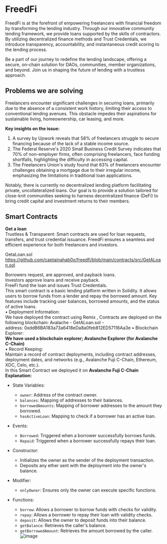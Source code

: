 # FreedFi
FreedFi is at the forefront of empowering freelancers with financial freedom by transforming the lending industry. Through our innovative community lending framework, we provide loans supported by the skills of contractors. By utilizing decentralized finance methods and Trust Credentials, we introduce transparency, accountability, and instantaneous credit scoring to the lending process.<br>

Be a part of our journey to redefine the lending landscape, offering a secure, on-chain solution for DAOs, communities, member organizations, and beyond. Join us in shaping the future of lending with a trustless approach.<br>
## Problems we are solving 
Freelancers encounter significant challenges in securing loans, primarily due to the absence of a consistent work history, limiting their access to conventional lending avenues. This obstacle impedes their aspirations for sustainable living, homeownership, car leasing, and more.<br>

**Key insights on the issue:**<br>

1. A survey by Upwork reveals that 58% of freelancers struggle to secure financing because of the lack of a stable income source.<br>
2. The Federal Reserve's 2020 Small Business Credit Survey indicates that 70% of non-employer firms, often comprising freelancers, face funding shortfalls, highlighting the difficulty in accessing capital.<br>
3. The Freelancers Union's study found that 63% of freelancers encounter challenges obtaining a mortgage due to their irregular income, emphasizing the limitations in traditional loan applications.<br>

Notably, there is currently no decentralized lending platform facilitating private, uncollateralized loans. Our goal is to provide a solution tailored for close-knit communities seeking to harness decentralized finance (DeFi) to bring credit capital and investment returns to their members.<br>


## Smart Contracts 

**Get a loan**<br>
Trustless & Transparent: Smart contracts are used for loan requests, transfers, and trust credential issuance. FreedFi ensures a seamless and efficient experience for both freelancers and investors.<br>

GetaLoan.sol https://github.com/captainahab0x/freedfi/blob/main/contracts/src/GetALoan.sol <br>

Borrowers request, are approved, and payback loans.<br>
Investors approve loans and receive payback.<br>
FreeFi fund the loan and issues Trust Credentials.<br>
This smart contract is a basic lending platform written in Solidity. It allows users to borrow funds from a lender and repay the borrowed amount. Key features include tracking user balances, borrowed amounts, and the status of active loans.<br>
	•			Deployment Information:<br>
	We have deployed the contract using Remix , Contracts are deployed on the following blockchain: Avalache - GetALoan.sol -<br>
 address: 0xddB6BA183a73a6418eDa8a0feb812ED57116Aa3e
	•			Blockchain Explorer:<br>
	**We have used a blockchain explorer; Avalanche Explorer (for Avalanche C-Chain)<br>**
	•			Record Keeping:<br>
	Maintain a record of contract deployments, including contract addresses, deployment dates, and networks (e.g., Avalanche Fuji C-Chain, Ethereum, XDC, Celo, etc.).<br>
In this Smart Contract we deployed it on **Avalanche Fuji C-Chain** <br>
**Explanation:** <br>
- State Variables:<br>
  - `owner`: Address of the contract owner.<br>
  - `balances`: Mapping of addresses to their balances.<br>
  - `borrowedAmounts`: Mapping of borrower addresses to the amount they borrowed.<br>
  - `hasActiveLoan`: Mapping to check if a borrower has an active loan.<br>

- Events:<br>
  - `Borrowed`: Triggered when a borrower successfully borrows funds.<br>
  - `Repaid`: Triggered when a borrower successfully repays their loan.<br>

- Constructor:<br>
  - Initializes the owner as the sender of the deployment transaction.<br>
  - Deposits any ether sent with the deployment into the owner's balance.<br>

- Modifier:<br>
  - `onlyOwner`: Ensures only the owner can execute specific functions.<br>

- Functions:<br>
  - `borrow`: Allows a borrower to borrow funds with checks for validity.<br>
  - `repay`: Allows a borrower to repay their loan with validity checks.<br>
  - `deposit`: Allows the owner to deposit funds into their balance.<br>
  - `getBalance`: Retrieves the caller's balance.<br>
  - `getBorrowedAmount`: Retrieves the amount borrowed by the caller.<br>
![image](https://github.com/CredLancer/freefi/assets/149180655/abe5f4db-7726-46b0-8507-9857405893cd)
